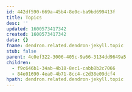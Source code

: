 ```yaml
---
id: 442df590-669a-45b4-8e0c-ba9bd699413f
title: Topics
desc: ''
updated: 1600573417342
created: 1600573417342
data: {}
fname: dendron.related.dendron-jekyll.topic
stub: false
parent: 4c0ef322-3006-405c-9a66-3134dd9649a5
children:
  - f9c646b1-34ab-4b18-8ec1-cabb8b2c7066
  - 84e01690-4ea0-4b71-8cc4-c2d38e09dcf4
hpath: dendron.related.dendron-jekyll.topic
---
```


